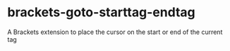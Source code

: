 # brackets-goto-starttag-endtag
A Brackets extension to place the cursor on the start or end of the current tag
